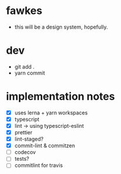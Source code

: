 # fawkes

- this will be a design system, hopefully.

# dev

- git add .
- yarn commit

# implementation notes

- [x] uses lerna + yarn workspaces
- [x] typescript
- [x] lint -> using typescript-eslint
- [x] prettier
- [x] lint-staged?
- [x] commit-lint & commitzen
- [ ] codecov
- [ ] tests?
- [ ] commitlint for travis
